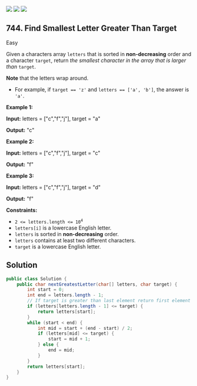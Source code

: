 [![](https://img.shields.io/github/stars/javadev/LeetCode-in-Java?label=Stars&style=flat-square)](https://github.com/javadev/LeetCode-in-Java)
[![](https://img.shields.io/github/forks/javadev/LeetCode-in-Java?label=Fork%20me%20on%20GitHub%20&style=flat-square)](https://github.com/javadev/LeetCode-in-Java/fork)
[![](https://img.shields.io/badge/-LeetCode%20in%20Kotlin-blue?style=flat-square)](https://github.com/javadev/LeetCode-in-Kotlin)

## 744\. Find Smallest Letter Greater Than Target

Easy

Given a characters array `letters` that is sorted in **non-decreasing** order and a character `target`, return _the smallest character in the array that is larger than_ `target`.

**Note** that the letters wrap around.

*   For example, if `target == 'z'` and `letters == ['a', 'b']`, the answer is `'a'`.

**Example 1:**

**Input:** letters = ["c","f","j"], target = "a"

**Output:** "c"

**Example 2:**

**Input:** letters = ["c","f","j"], target = "c"

**Output:** "f"

**Example 3:**

**Input:** letters = ["c","f","j"], target = "d"

**Output:** "f"

**Constraints:**

*   <code>2 <= letters.length <= 10<sup>4</sup></code>
*   `letters[i]` is a lowercase English letter.
*   `letters` is sorted in **non-decreasing** order.
*   `letters` contains at least two different characters.
*   `target` is a lowercase English letter.

## Solution

```java
public class Solution {
    public char nextGreatestLetter(char[] letters, char target) {
        int start = 0;
        int end = letters.length - 1;
        // If target is greater than last element return first element of the array.
        if (letters[letters.length - 1] <= target) {
            return letters[start];
        }
        while (start < end) {
            int mid = start + (end - start) / 2;
            if (letters[mid] <= target) {
                start = mid + 1;
            } else {
                end = mid;
            }
        }
        return letters[start];
    }
}
```